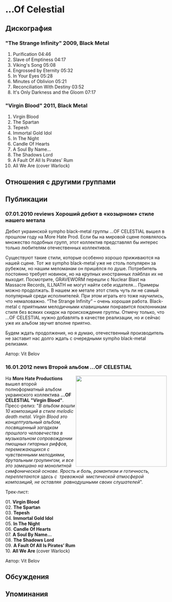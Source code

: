 # ...Of Celestial



## Дискография

### "The Strange Infinity" 2009, Black Metal

1. Purification 04:46  
2. Slave of Emptiness 04:17  
3. Viking's Song 05:08  
4. Engrossed by Eternity 05:32  
5. In Your Eyes 05:28  
6. Minutes of Oblivion 05:21  
7. Reconciliation With Destiny 03:52  
8. It's Only Darkness and the Gloom 07:17 

### "Virgin Blood" 2011, Black Metal

01. Virgin Blood
02. The Spartan
03. Tepesh
04. Immortal Gold Idol
05. In The Night
06. Candle Of Hearts
07. A Soul By Name...
08. The Shadows Lord
09. A Fault Of All Is Pirates’ Rum
10. All We Are (cover Warlock)


## Отношения с другими группами


## Публикации

### 07.01.2010 reviews Хороший дебют в «козырном» стиле нашего метала

<P>Дебют украинской sympho black-metal группы …OF CELESTIAL вышел в прошлом году на More Hate Prod. Если бы на мировой сцене появлялось множество подобных групп, этот коллектив представлял бы интерес только любителям отечественных коллективов.</P>
<P>Существуют такие стили, которые особенно хорошо приживаются на нашей сцене. Тот же sympho black-metal уже не столь популярен за рубежом, но нашим меломанам он пришёлся по душе. Потребитель постоянно требует новинок, но на крупных иностранных лэйблах их не выходит. Посмотрите, GRAVEWORM перешли с Nuclear Blast на Massacre Records, ILLNATH не могут найти себе издателя… Примеры можно продолжать. В нашем же метале этот стиль чуть ли не самый популярный среди исполнителей. При этом играть его тоже научились, что немаловажно. “The Strange Infinity” – очень хорошая работа. Black-metal с приятными мелодичными клавишными понравится поклонникам стиля без всяких скидок на происхождение группы. Отмечу только, что …OF CELESTIAL нужно добавлять в качестве реализации, но и сейчас уже их альбом звучит вполне приятно.</P>
<P>Будем ждать продолжения, но я думаю, отечественный производитель не заставит нас долго ждать с очередными sympho black-metal релизами.</P>
Автор: Vit Belov

### 16.01.2012 news Второй альбом ...OF CELESTIAL

<P><IMG height=284 alt="" hspace=0 src="/images/news_rus/2012.01/22661.jpg" width=284 align=right border=0>На <STRONG>More Hate Productions</STRONG> вышел второй полноформатный альбом украинского коллектива <STRONG>...OF CELESTIAL "Virgin Blood"</STRONG>. Пресс-релиз: "<EM>В альбом вошли 10 композиций в стиле melodic death metal. Virgin Blood это концептуальный альбом, посвященный загадкам прошлого человечества в музыкальном сопровождении пмощных гитарных риффов, перемежающихся с чувственными мелодиями, брутальным гроулингом, и все это замешано на монолитной симфонической основе. Ярость и боль, романтизм и готичность, переплетаются здесь с&nbsp; тревожной&nbsp; мистической атмосферой композиций, не оставляя&nbsp; равнодушными своих слушателей</EM>".</P>
<P>Трек-лист:</P>
<P>01. <STRONG>Virgin Blood</STRONG><BR>02. <STRONG>The Spartan</STRONG><BR>03. <STRONG>Tepesh<BR></STRONG>04.<STRONG> Immortal Gold Idol<BR></STRONG>05. <STRONG>In The Night<BR></STRONG>06. <STRONG>Candle Of Hearts<BR></STRONG>07. <STRONG>A Soul By Name...<BR></STRONG>08. <STRONG>The Shadows Lord<BR></STRONG>09. <STRONG>A Fault Of All Is Pirates’ Rum<BR></STRONG>10. <STRONG>All We Are </STRONG>(cover Warlock)</P>
Автор: Vit Belov


## Обсуждения


## Упоминания

